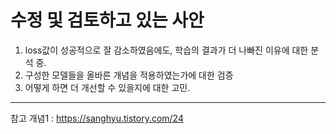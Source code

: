# 수정 및 검토하고 있는 사안
1. loss값이 성공적으로 잘 감소하였음에도, 학습의 결과가 더 나빠진 이유에 대한 분석 중.
2. 구성한 모델들을 올바른 개념을 적용하였는가에 대한 검증
3. 어떻게 하면 더 개선할 수 있을지에 대한 고민.

- - - - -
참고 개념1 : https://sanghyu.tistory.com/24
